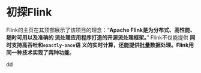 初探Flink
================================================================================
Flink的主页在其顶部展示了该项目的理念：“**Apache Flink是为分布式、高性能、随时可用以及准确的
流处理应用程序打造的开源流处理框架。**” Flink不仅能提供 **同时支持高吞吐和`exactly-once`语
义的实时计算，还能提供批量数据处理。Flink用同一种技术实现了两种功能**。



































dd
